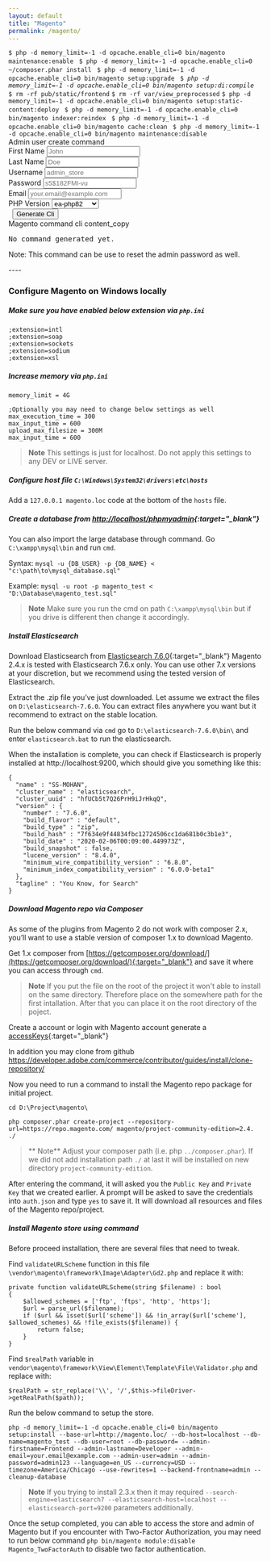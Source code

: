```yaml
---
layout: default
title: "Magento"
permalink: /magento/
---
```


<div class="alert border">
	<div class="putty pre"><code>$ <span data-copy="cmd">php -d memory_limit=-1 -d opcache.enable_cli=0 bin/magento maintenance:enable</span> <span class="php-list"></span></code>
		<code>$ <span data-copy="cmd">php -d memory_limit=-1 -d opcache.enable_cli=0 ~/composer.phar install</span> <span class="php-list"></span></code>
		<code>$ <span data-copy="cmd">php -d memory_limit=-1 -d opcache.enable_cli=0 bin/magento setup:upgrade</span> <span class="php-list"></span></code>
		<code>$ <em title="Optional" data-copy="cmd">php -d memory_limit=-1 -d opcache.enable_cli=0 bin/magento setup:di:compile</em> <span class="php-list"></span></code>
		<code>$ <span data-copy="cmd">rm -rf pub/static/frontend</span></code>
		<code>$ <span data-copy="cmd">rm -rf var/view_preprocessed</span></code>
		<code>$ <span data-copy="cmd">php -d memory_limit=-1 -d opcache.enable_cli=0 bin/magento setup:static-content:deploy</span> <span class="php-list"></span></code>
		<code>$ <span data-copy="cmd">php -d memory_limit=-1 -d opcache.enable_cli=0 bin/magento indexer:reindex</span> <span class="php-list"></span></code>
		<code>$ <span data-copy="cmd">php -d memory_limit=-1 -d opcache.enable_cli=0 bin/magento cache:clean</span> <span class="php-list"></span></code>
		<code>$ <span data-copy="cmd">php -d memory_limit=-1 -d opcache.enable_cli=0 bin/magento maintenance:disable</span> <span class="php-list"></span></code>
	</div>
</div>

<div class="pt-3">
	<div class="alert alert-success mt-2 text-center" role="alert">Admin user create command</div>
	<form id="cli" class="form" method="post">
		<div class="row">
			<div class="col-sm-6 col-md-4 col-lg-3">
				<div class="mb-3">
					<label class="form-label" for="fname">First Name</label>
					<input id="fname" type="text" class="form-control" name="fname" placeholder="John">
				</div>
			</div>
			<div class="col-sm-6 col-md-4 col-lg-3">
				<div class="mb-3">
					<label class="form-label" for="lname">Last Name</label>
					<input id="lname" type="text" class="form-control" name="lname" placeholder="Doe">
				</div>
			</div>
			<div class="col-sm-6 col-md-4 col-lg-3">
				<div class="mb-3">
					<label class="form-label" for="username">Username</label>
					<input id="username" type="text" class="form-control" name="username" placeholder="admin_store">
				</div>
			</div>
			<div class="col-sm-6 col-md-4 col-lg-3">
				<div class="mb-3">
					<label class="form-label" for="password">Password</label>
					<input id="password" type="password" class="form-control" name="password" placeholder="s5$182FMl-vu">
				</div>
			</div>
			<div class="col-sm-6 col-md-4 col-lg-3">
				<div class="mb-3">
					<label class="form-label" for="email">Email</label>
					<input id="email" type="text" class="form-control" name="email" placeholder="your.email@example.com">
				</div>
			</div>
			<div class="col-sm-6 col-md-4 col-lg-3 offset-lg-3">
				<div class="mb-3">
					<label class="form-label" for="php">PHP Version</label>
					<select id="php" class="form-select" name="php">
						<option value="php">I don't know</option>
						<option value="ea-php71">ea-php71</option>
						<option value="ea-php72">ea-php72</option>
						<option value="ea-php73">ea-php73</option>
						<option value="ea-php74">ea-php74</option>
						<option value="ea-php81">ea-php81</option>
						<option value="ea-php82" selected>ea-php82</option>
					</select>
				</div>
			</div>
			<div class="col-sm-6 col-md-4 col-lg-3">
				<div class="mb-3 text-sm-end">
					<label class="form-label d-block">&nbsp;</label>
					<button type="button" class="btn btn-primary" name="generate-cli">Generate Cli</button>
				</div>
			</div>
		</div>
		<div class="card">
			<div class="card-header d-flex justify-content-between align-items-center"><span>Magento command cli</span> <span class="material-symbols-outlined" data-copy="cli" title="Click to Clipboard">content_copy</span></div>
			<div class="card-body"><pre class="result pre mb-0">No command generated yet.</pre></div>
			<div class="card-footer">Note: This command can be use to reset the admin password as well.</div>
		</div>
	</form>
</div>
----

### Configure Magento on Windows locally

##### Make sure you have enabled below extension via `php.ini`

```
;extension=intl
;extension=soap
;extension=sockets
;extension=sodium
;extension=xsl
```

##### Increase memory via `php.ini`

```
memory_limit = 4G

;Optionally you may need to change below settings as well
max_execution_time = 300
max_input_time = 600
upload_max_filesize = 300M
max_input_time = 600
```
> **Note** This settings is just for localhost. Do not apply this settings to any DEV or LIVE server.

##### Configure host file `C:\Windows\System32\drivers\etc\hosts`

Add a `127.0.0.1 magento.loc` code at the bottom of the `hosts` file.


##### Create a database from [http://localhost/phpmyadmin](http://localhost/phpmyadmin/){:target="_blank"}

You can also import the large database through command. Go `C:\xampp\mysql\bin` and run `cmd`.

Syntax: `mysql -u {DB_USER} -p {DB_NAME} < "c:\path\to\mysql_database.sql"`

Example: `mysql -u root -p magento_test < "D:\Database\magento_test.sql"`

> **Note** Make sure you run the cmd on path `C:\xampp\mysql\bin` but if you drive is different then change it accordingly.


##### Install Elasticsearch

Download Elasticsearch from [Elasticsearch 7.6.0](https://www.elastic.co/downloads/past-releases/elasticsearch-7-6-0){:target="_blank"}
Magento 2.4.x is tested with Elasticsearch 7.6.x only. You can use other 7.x versions at your discretion, but we recommend using the tested version of Elasticsearch.

Extract the .zip file you’ve just downloaded. Let assume we extract the files on `D:\elasticsearch-7.6.0`.
You can extract files anywhere you want but it recommend to extract on the stable location.

Run the below command via `cmd` go to `D:\elasticsearch-7.6.0\bin\` and enter `elasticsearch.bat` to run the elasticsearch.

When the installation is complete, you can check if Elasticsearch is properly installed at http://localhost:9200, which should give you something like this:

```
{
  "name" : "SS-MOHAN",
  "cluster_name" : "elasticsearch",
  "cluster_uuid" : "hfUCb5t7Q26PrH9iJrHkqQ",
  "version" : {
    "number" : "7.6.0",
    "build_flavor" : "default",
    "build_type" : "zip",
    "build_hash" : "7f634e9f44834fbc12724506cc1da681b0c3b1e3",
    "build_date" : "2020-02-06T00:09:00.449973Z",
    "build_snapshot" : false,
    "lucene_version" : "8.4.0",
    "minimum_wire_compatibility_version" : "6.8.0",
    "minimum_index_compatibility_version" : "6.0.0-beta1"
  },
  "tagline" : "You Know, for Search"
}
```

##### Download Magento repo via Composer

As some of the plugins from Magento 2 do not work with composer 2.x, you’ll want to use a stable version of composer 1.x to download Magento.

Get 1.x composer from [https://getcomposer.org/download/](https://getcomposer.org/download/){:target="_blank"} and save it where you can access through `cmd`.

> **Note** If you put the file on the root of the project it won't able to install on the same directory. Therefore place on the somewhere path for the first intallation. After that you can place it on the root directory of the poject.

Create a account or login with Magento account generate a [accessKeys](https://commercemarketplace.adobe.com/customer/accessKeys/){:target="_blank"}

In addition you may clone from github https://developer.adobe.com/commerce/contributor/guides/install/clone-repository/

Now you need to run a command to install the Magento repo package for initial project.

```
cd D:\Project\magento\
```
```
php composer.phar create-project --repository-url=https://repo.magento.com/ magento/project-community-edition=2.4. ./
```

> ** Note** Adjust your composer path (i.e. php `../composer.phar`). If we did not add installation path `./` at last it will be installed on new directory `project-community-edition`.

After entering the command, it will asked you the `Public Key` and `Private Key` that we created earlier. A prompt will be asked to save the credentials into `auth.json` and type `yes` to save it. It will download all resources and files of the Magento repo/project.


##### Install Magento store using command

Before proceed installation, there are several files that need to tweak.

Find `validateURLScheme` function in this file `\vendor\magento\framework\Image\Adapter\Gd2.php` and replace it with:

```
private function validateURLScheme(string $filename) : bool
{
	$allowed_schemes = ['ftp', 'ftps', 'http', 'https'];
	$url = parse_url($filename);
	if ($url && isset($url['scheme']) && !in_array($url['scheme'], $allowed_schemes) && !file_exists($filename)) {
		return false;
	}
}
```

Find `$realPath` variable in `vendor\magento\framework\View\Element\Template\File\Validator.php` and replace with:

```
$realPath = str_replace('\\', '/',$this->fileDriver->getRealPath($path));
```

Run the below command to setup the store.

```
php -d memory_limit=-1 -d opcache.enable_cli=0 bin/magento setup:install --base-url=http://magento.loc/ --db-host=localhost --db-name=magento_test --db-user=root --db-password= --admin-firstname=Frontend --admin-lastname=Developer --admin-email=your.email@example.com --admin-user=admin --admin-password=admin123 --language=en_US --currency=USD --timezone=America/Chicago --use-rewrites=1 --backend-frontname=admin --cleanup-database
```

> **Note** If you trying to install 2.3.x then it may required `--search-engine=elasticsearch7 --elasticsearch-host=localhost --elasticsearch-port=9200` parameters additionally.

Once the setup completed, you can able to access the store and admin of Magento but if you encounter with Two-Factor Authorization, you may need to run below command `php bin/magento module:disable Magento_TwoFactorAuth` to disable two factor authentication.

<script>
// Usage: querySelector('.input').addEventListeners('input change keyup', function(e) {});
Node.prototype.addEventListeners = function(eventNames, eventFunction){
	for (eventName of eventNames.split(' '))
		this.addEventListener(eventName, eventFunction);
}
function serializeFormArray(formElement) {
	var formData = new FormData(formElement);
	var serializedArray = [];
	formData.forEach(function(value, key) {
		serializedArray.push({ name: key, value: value });
	});
	return serializedArray;
}
document.addEventListener('DOMContentLoaded', function () {
	const php = {
		'71': 'ea-php71',
		'72': 'ea-php72',
		'73': 'ea-php73',
		'74': 'ea-php74',
		'81': 'ea-php81',
		'82': 'ea-php82',
	};
	let phpCopy = '';
	Object.entries(php).forEach(function([key, value]) {
		phpCopy += '<span class="php php'+key+'" version="'+value+'" data-copy><i class="material-symbols-outlined">php</i> '+key+'</span>';
	});
	document.querySelectorAll('.php-list').forEach((list)=>{
		list.innerHTML = phpCopy;
	});
	document.querySelectorAll('[data-copy]').forEach((btn) => {
		btn.addEventListener('click',function(e) {
			e.preventDefault();
			let code = this.textContent;
			if(this.classList.contains('php')) {
				let php = this.getAttribute('class').replace('php','').trim();
				code = this.closest('code').querySelector('[data-copy="cmd"]').textContent;
				code = code.replace('php','/usr/local/bin/'+this.getAttribute('version'));
			}
			if(this.getAttribute('data-copy')=='cli') {
				let cli = this.closest('.card').querySelector('.result').textContent;
				code = cli!='No command generated yet.'?cli:'';
			}
			if(code) {
				mk.copyToClipboard(code);
			} else {
				mk.toastr({head:{text:'Opps!'},body:'There is nothing to copy to the clipboard.'},'danger');
			}
		});
	});
	document.querySelector('[name="generate-cli"]').addEventListener('click', function(e) {
		e.preventDefault();
		e.stopPropagation();
		let formElement = document.querySelector('#cli'), data = serializeFormArray(formElement), cli = [];
		for(let i=0;i<data.length;i++) {
			let name = data[i].name, value = data[i].value, novalue = document.querySelector('[name="'+name+'"]').getAttribute('placeholder');
			switch(name) {
				case'php':
					cli[0] = (value=='php'?'php':'/usr/local/bin/'+value)+' bin/magento admin:user:create';
				break;
				case'username':
					cli[1] = ' --admin-user="'+(value?value:novalue)+'"';
				break;
				case'password':
					cli[2] = ' --admin-password="'+(value?value:novalue)+'"';
				break;
				case'email':
					cli[3] = ' --admin-email="'+(value?value:novalue)+'"';
				break;
				case'fname':
					cli[4] = ' --admin-firstname="'+(value?value:novalue)+'"';
				break;
				case'lname':
					cli[5] = ' --admin-lastname="'+(value?value:novalue)+'"';
				break;
			}
		}
		document.querySelector('.result.pre').textContent = cli.join('');
	});
	document.querySelectorAll('.form .form-control, .form .form-select').forEach((input) => {
		input.addEventListener('input', function(e) {
			document.querySelector('[name="generate-cli"]').click();
		});
	});
});
</script>